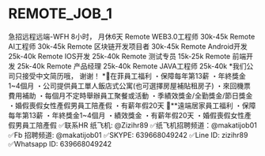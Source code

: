 # REMOTE_JOB_1
急招远程远端-WFH 
8小时， 月休6天
Remote WEB3.0工程师 30k-45k
Remote AI工程师 30k-45k
Remote 区块链开发项目者 30k-45k
Remote Android开发 25k-40k
Remote IOS开发 25k-40k
Remote 测试专员 15k-25k
Remote 前端开发 25k-40k
Remote 产品经理 25k-40k
Remote JAVA工程师 25k-40k
*我们公司只接受中文简历哦， 谢谢！
*🍿在菲員工福利
・保障每年第13薪
・年終獎金1~4個月
・公司提供員工單人飯店式公寓(也可選擇房屋補貼租房子)
・來回機票費用補助
・每個月不定時舉辦員工聚餐或活動
・季績效獎金/全勤獎金/節日獎金
・婚假喪假女性產假男員工陪產假
・有薪年假20天
🍿**遠端居家員工福利
・保障每年第13薪
・年終獎金1~4個月
・績效獎金
・有薪年假20天
・婚假喪假女性產假男員工陪產假
✅联系HR 纸飞机: @Zizihr89
✅纸飞机招聘频道：@makatijob01
✅Fb 招聘频道: @makatijob01
✅SKYPE: 639668049242
✅Line ID: zizihr89
✅Whatsapp ID: 639668049242

